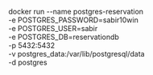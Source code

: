 docker run --name postgres-reservation \
 -e POSTGRES_PASSWORD=sabir10win \
 -e POSTGRES_USER=sabir \
 -e POSTGRES_DB=reservationdb \
 -p 5432:5432 \
 -v postgres_data:/var/lib/postgresql/data \
 -d postgres
